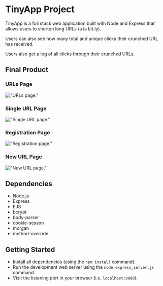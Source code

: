# TinyApp Project

TinyApp is a full stack web application built with Node and Express
that allows users to shorten long URLs (a la bit.ly).

Users can also see how many total and unique clicks their crunched URL has received.

Users also get a log of all clicks through their crunched URLs.

## Final Product

### URLs Page
!["URLs page."](https://github.com/johnniereg/tinyapp/blob/master/docs/urls-page.png?raw=true)

### Single URL Page
!["Single URL page."](https://github.com/johnniereg/tinyapp/blob/master/docs/single-url-page.png?raw=true)

### Registration Page
!["Registration page."](https://github.com/johnniereg/tinyapp/blob/master/docs/register-page.png?raw=true)

### New URL Page
!["New URL page."](https://github.com/johnniereg/tinyapp/blob/master/docs/new-url-page.png?raw=true)

## Dependencies

- Node.js
- Express
- EJS
- bcrypt
- body-parser
- cookie-sesson
- morgan
- method-override

## Getting Started

- Install all dependencies (using the `npm install` command).
- Run the development web server using the `node express_server.js` command.
- Visit the listening port in your browser (i.e. `localhost:8080`).